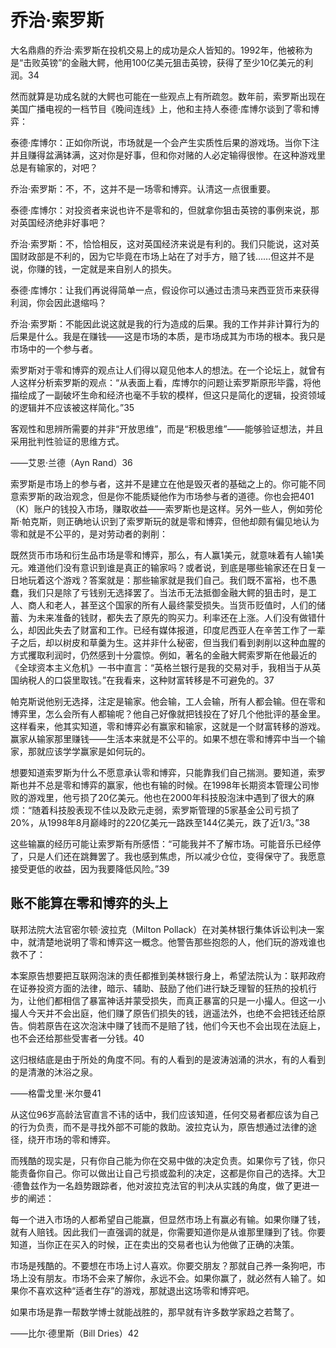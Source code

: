 # 乔治·索罗斯

大名鼎鼎的乔治·索罗斯在投机交易上的成功是众人皆知的。1992年，他被称为是“击败英镑”的金融大鳄，他用100亿美元狙击英镑，获得了至少10亿美元的利润。34

然而就算是功成名就的大鳄也可能在一些观点上有所疏忽。数年前，索罗斯出现在美国广播电视的一档节目《晚间连线》上，他和主持人泰德·库博尔谈到了零和博弈：

泰德·库博尔：正如你所说，市场就是一个会产生实质性后果的游戏场。当你下注并且赚得盆满钵满，这对你是好事，但和你对赌的人必定输得很惨。在这种游戏里总是有输家的，对吧？

乔治·索罗斯：不，不，这并不是一场零和博弈。认清这一点很重要。

泰德·库博尔：对投资者来说也许不是零和的，但就拿你狙击英镑的事例来说，那对英国经济绝非好事吧？

乔治·索罗斯：不，恰恰相反，这对英国经济来说是有利的。我们只能说，这对英国财政部是不利的，因为它毕竟在市场上站在了对手方，赔了钱……但这并不是说，你赚的钱，一定就是来自别人的损失。

泰德·库博尔：让我们再说得简单一点，假设你可以通过击溃马来西亚货币来获得利润，你会因此退缩吗？

乔治·索罗斯：不能因此说这就是我的行为造成的后果。我的工作并非计算行为的后果是什么。我是在赚钱——这是市场的本质，是市场成其为市场的根本。我只是市场中的一个参与者。

索罗斯对于零和博弈的观点让人们得以窥见他本人的想法。在一个论坛上，就曾有人这样分析索罗斯的观点：“从表面上看，库博尔的问题让索罗斯原形毕露，将他描绘成了一副破坏生命和经济也毫不手软的模样，但这只是简化的逻辑，投资领域的逻辑并不应该被这样简化。”35

客观性和思辨所需要的并非“开放思维”，而是“积极思维”——能够验证想法，并且采用批判性验证的思维方式。

——艾恩·兰德（Ayn Rand）36

索罗斯是市场上的参与者，这并不是建立在他是毁灭者的基础之上的。你可能不同意索罗斯的政治观念，但是你不能质疑他作为市场参与者的道德。你也会把401（K）账户的钱投入市场，赚取收益——索罗斯也是这样。另外一些人，例如劳伦斯·帕克斯，则正确地认识到了索罗斯玩的就是零和博弈，但他却颇有偏见地认为零和就是不公平的，是对劳动者的剥削：

既然货币市场和衍生品市场是零和博弈，那么，有人赢1美元，就意味着有人输1美元。难道他们没有意识到谁是真正的输家吗？或者说，到底是哪些输家还在日复一日地玩着这个游戏？答案就是：那些输家就是我们自己。我们既不富裕，也不愚蠢，我们只是除了亏钱别无选择罢了。当法币无法抵御金融大鳄的狙击时，是工人、商人和老人，甚至这个国家的所有人最终蒙受损失。当货币贬值时，人们的储蓄、为未来准备的钱财，都失去了原先的购买力。利率还在上涨。人们没有做错什么，却因此失去了财富和工作。已经有媒体报道，印度尼西亚人在辛苦工作了一辈子之后，却以树皮和草羹为生。这并非什么秘密，但当我们看到剥削以这种血腥的方式攫取利润时，仍然感到十分震惊。例如，著名的金融大鳄索罗斯在他最近的《全球资本主义危机》一书中直言：“英格兰银行是我的交易对手，我相当于从英国纳税人的口袋里取钱。”在我看来，这种财富转移是不可避免的。37

帕克斯说他别无选择，注定是输家。他会输，工人会输，所有人都会输。但在零和博弈里，怎么会所有人都输呢？他自己好像就把钱投在了好几个他批评的基金里。这样看来，他其实知道，零和博弈必有赢家和输家，这就是一个财富转移的游戏。赢家从输家那里赚钱——生活本来就是不公平的。如果不想在零和博弈中当一个输家，那就应该学学赢家是如何玩的。

想要知道索罗斯为什么不愿意承认零和博弈，只能靠我们自己揣测。要知道，索罗斯也并不总是零和博弈的赢家，他也有输的时候。在1998年长期资本管理公司惨败的游戏里，他亏损了20亿美元。他也在2000年科技股泡沫中遇到了很大的麻烦：“随着科技股表现不佳以及欧元走弱，索罗斯管理的5家基金公司亏损了20%，从1998年8月巅峰时的220亿美元一路跌至144亿美元，跌了近1/3。”38

这些输赢的经历可能让索罗斯有所感悟：“可能我并不了解市场。可能音乐已经停了，只是人们还在跳舞罢了。我也感到焦虑，所以减少仓位，变得保守了。我愿意接受更低的收益，因为我要降低风险。”39

## 账不能算在零和博弈的头上

联邦法院大法官密尔顿·波拉克（Milton Pollack）在对美林银行集体诉讼判决一案中，就清楚地说明了零和博弈这一概念。他警告那些抱怨的人，他们玩的游戏谁也救不了：

本案原告想要把互联网泡沫的责任都推到美林银行身上，希望法院认为：联邦政府在证券投资方面的法律，暗示、辅助、鼓励了他们进行缺乏理智的狂热的投机行为，让他们都相信了暴富神话并蒙受损失，而真正暴富的只是一小撮人。但这一小撮人今天并不会出庭，他们赚了原告们损失的钱，逍遥法外，也绝不会把钱还给原告。倘若原告在这次泡沫中赚了钱而不是赔了钱，他们今天也不会出现在法庭上，也不会还给那些受害者一分钱。40

这归根结底是由于所处的角度不同。有的人看到的是波涛汹涌的洪水，有的人看到的是清澈的沐浴之泉。

——格雷戈里·米尔曼41

从这位96岁高龄法官直言不讳的话中，我们应该知道，任何交易者都应该为自己的行为负责，而不是寻找外部不可能的救助。波拉克认为，原告想通过法律的途径，绕开市场的零和博弈。

而残酷的现实是，只有你自己能为你在交易中做的决定负责。如果你亏了钱，你只能责备你自己。你可以做出让自己亏损或盈利的决定，这都是你自己的选择。大卫·德鲁兹作为一名趋势跟踪者，他对波拉克法官的判决从实践的角度，做了更进一步的阐述：

每一个进入市场的人都希望自己能赢，但显然市场上有赢必有输。如果你赚了钱，就有人赔钱。因此我们一直强调的就是，你需要知道你是从谁那里赚到了钱。你要知道，当你正在买入的时候，正在卖出的交易者也认为他做了正确的决策。

市场是残酷的。不要想在市场上讨人喜欢。你要交朋友？那就自己养一条狗吧，市场上没有朋友。市场不会来了解你，永远不会。如果你赢了，就必然有人输了。如果你不喜欢这种“适者生存”的游戏，那就退出这场零和博弈吧。

如果市场是靠一帮数学博士就能战胜的，那早就有许多数学家趋之若鹜了。

——比尔·德里斯（Bill Dries）42